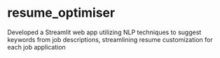 # resume_optimiser


Developed a Streamlit web app utilizing NLP techniques to suggest keywords from job descriptions, streamlining resume customization for each job application
